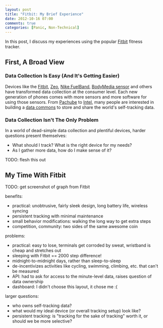 ```yaml
---
layout: post
title: "Fitbit: My Brief Experience"
date: 2012-10-16 07:00
comments: true
categories: [Panic, Non-Technical]
---
```


In this post, I discuss my experiences using the popular
[Fitbit](LINK) fitness tracker.

## First, A Broad View

### Data Collection Is Easy (And It's Getting Easier)

Devices like the
[Fitbit](LINK),
[Zeo](LINK),
[Nike FuelBand](LINK),
[BodyMedia sensor](LINK)
and others have transformed data collection at the consumer level.
Each new generation of phones comes with more sensors and more software
for using those sensors. From
[Pachube](LINK) to [Intel](LINK), many people are interested in building a
[data commons](LINK) to store and share the world's self-tracking data.

### Data Collection Isn't The Only Problem

In a world of dead-simple data collection and plentiful devices, harder
questions present themselves:

- What should I track? What is the right device for my needs?
- As I gather more data, how do I make sense of it?

TODO: flesh this out

## My Time With Fitbit

TODO: get screenshot of graph from Fitbit

benefits:
  - practical: unobtrusive, fairly sleek design, long battery life,
    wireless syncing
  - persistent tracking with minimal maintenance
  - small behavior modifications: walking the long way to get extra steps
  - competition, community: two sides of the same awesome coin

problems:
  - practical: easy to lose, terminals get corroded by sweat, wristband
    is cheap and stretches out
  - sleeping with Fitbit == 2000 step difference!
  - midnight-to-midnight days, rather than sleep-to-sleep
  - de-incentivizes activities like cycling, swimming, climbing, etc.
    that can't be measured
  - API: had to ask for access to the minute-level data, raises question
    of data ownership
  - dashboard: I didn't choose this layout, it chose me :(

larger questions:
  - who owns self-tracking data?
  - what would my ideal device (or overall tracking setup) look like?
  - persistent tracking: is "tracking for the sake of tracking" worth it,
    or should we be more selective?
